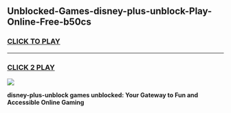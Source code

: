
## Unblocked-Games-disney-plus-unblock-Play-Online-Free-b50cs
<h3>
<a href="https://premium76.site?title=disney-plus-unblock&ref=26A">CLICK TO PLAY</a></h3>
<hr>

<h3>
<a href="https://premium76.site?title=disney-plus-unblock&ref=26A">CLICK 2 PLAY</a>
  
</h3>

<a href="https://premium76.site?title=disney-plus-unblock&ref=26A"><img src="https://clearcache.store/games.png"></a>


**disney-plus-unblock games unblocked: Your Gateway to Fun and Accessible Online Gaming**
